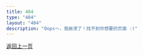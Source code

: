 ```yaml
---
title: 404
type: "404"
layout: "404"
description: "Oops～，我崩溃了！找不到你想要的页面 :("
---
```

<a href="javascript:history.go(-1);">返回上一页</a>